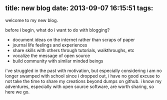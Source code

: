 title: new blog
date: 2013-09-07 16:15:51
tags:
---
welcome to my new blog.

before i begin, what do i want to do with blogging?

- document ideas on the internet rather than scraps of paper
- journal life feelings and experiences
- share skills with others through tutorials, walkthroughs, etc
- vocalize the message of open source
- build community with similar minded beings

i've struggled in the past with motivation, but especially considering i am no longer swamped with school since i dropped out, i have no good excuse to not take the time to share my creations beyond dumps on github. i know my adventures, especially with open source software, are worth sharing, so here we go.
